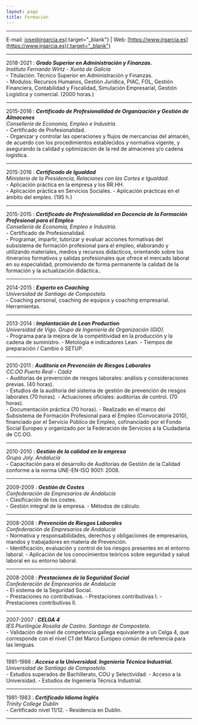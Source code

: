 ```yaml
---
layout: page
title: Formación
---
```


<hr size="5px" color="#268BD4" />

E-mail: [jose@jrgarcia.es](mailto:jose@jrgarcia.es){:target="_blank"} | Web: [https://www.jrgarcia.es](https://www.jrgarcia.es){:target="_blank"}  


<hr size="5px" color="#268BD4" />

2018-2021 
:	***Grado Superior en Administración y Finanzas.***  
*Instituto Fernando Wirtz - Xunta de Galicia*  
	- Titulación: Técnico Superior en Administración y Finanzas.  
    - Modulos: Recursos Humanos, Gestión Jurídica, PIAC, FOL, Gestión Financiera, Contabilidad y Fiscalidad, Simulación Empresarial, Gestión Logística y comercial. (2000 horas.)   

<hr size="5px" color="#268BD4" />

2015-2016 
:	***Certificado de Profesionalidad de Organización y Gestión de Almacenes***  
*Consellería de Economía, Empleo e Industria.*  
	- Certificado de Profesionalidad.  
    - Organizar y controlar las operaciones y flujos de mercancías del almacén, de acuerdo con los procedimientos establecidos y normativa vigente, y asegurando la calidad y optimización de la red de almacenes y/o cadena logística.     
	
<hr size="5px" color="#268BD4" />

2015-2016 
:	***Certificado de Igualdad***  
*Ministerio de la Presidencia, Relaciones con las Cortes e Igualdad.*  
	- Aplicación práctica en la empresa y los RR.HH.  
    - Aplicación práctica en Servicios Sociales.
    - Aplicación prácticas en el ámbito del empleo. (195 h.)      
	
<hr size="5px" color="#268BD4" />

2015-2015 
:	***Certificado de Profesionalidad en Docencia de la Formación Profesional para el Empleo***  
*Consellería de Economía, Empleo e Industria.*  
	- Certificado de Profesionalidad.  
    - Programar, impartir, tutorizar y evaluar acciones formativas del subsistema de formación profesional para el empleo, elaborando y utilizando materiales, medios y recursos didácticos, orientando sobre los itinerarios formativos y salidas profesionales que ofrece el mercado laboral en su especialidad, promoviendo de forma permanente la calidad de la formación y la actualización didáctica..     
	
<hr size="5px" color="#268BD4" />

2014-2015 
:	***Experto en Coaching***  
*Universidad de Santiago de Compostela.*  
	- Coaching personal, coaching de equipos y coaching empresarial. Herramientas.  
        
	
<hr size="5px" color="#268BD4" />

2013-2014 
:	***Implantación de Lean Production***  
*Universidad de Vigo. Grupo de Ingeniería de Organización (GIO).*  
	- Programa para la mejora de la competitividad en la producción y la cadena de suministro.
    - Metología e indicadores Lean.
    - Tiempos de preparación / Cambio o SETUP.
        
	
<hr size="5px" color="#268BD4" />

2010-2011 
:	***Auditoría en Prevención de Riesgos Laborales***  
*CC.OO Puerto Real - Cádiz*  
	- Auditorías de prevención de riesgos laborales: análisis y consideraciones previas. (40 horas).  
    - Estudios de la auditoría del sistema de gestión de prevención de riesgos laborales (70 horas). 
    - Actuaciones oficiales: auditorías de control. (70 horas).  
    - Documentación práctica (70 horas). 
    - Realizado en el marco del Subsistema de Formación Profesional para el Empleo (Convocatoria 2010), financiado por el Servicio Público de Empleo, cofinanciado por el Fondo Social Europeo y organizado por la Federación de Servicios a la Ciudadanía de CC.OO. 
        
<hr size="5px" color="#268BD4" />

2010-2010 
:	***Gestión de la calidad en la empresa***  
*Grupo Joly. Andalucía*  
	- Capacitación para el desarrollo de Auditorías de Gestión de la Calidad conforme a la norma
UNE-EN-ISO 9001: 2008.

<hr size="5px" color="#268BD4" />

2009-2009 
:	***Gestión de Costes***  
*Confederación de Empresarios de Andalucía*  
	- Clasificación de los costes.  
    - Gestión integral de la empresa. 
    - Métodos de cálculo.  
        
<hr size="5px" color="#268BD4" />

2008-2008 
:	***Prevención de Riesgos Laborales***  
*Confederación de Empresarios de Andalucía*  
	- Normativa y responsabilidades, derechos y obligaciones de empresarios, mandos y
trabajadores en materia de Prevención.  
    - Identificación, evaluación y control de los riesgos presentes en el entorno laboral. 
    - Aplicación de los conocimientos teóricos sobre seguridad y salud laboral en su entorno laboral.  
        
<hr size="5px" color="#268BD4" />

2008-2008 
:	***Prestaciones de la Seguridad Social***  
*Confederación de Empresarios de Andalucía*  
	- El sistema de la Seguridad Social.  
    - Prestaciones no contributivas. 
    - Prestaciones contributivas I.
    - Prestaciones contributivas II.  
        
<hr size="5px" color="#268BD4" />


2007-2007 
:	***CELGA 4***  
*IES Plurilingüe Rosalía de Castro. Santiago de Compostela.*  
	- Validación de nivel de competencia gallega equivalente a un Celga 4, que corresponde con el nivel C1 del Marco Europeo común de referencia para las lenguas.  
        
	
<hr size="5px" color="#268BD4" />

1981-1986 
:	***Acceso a la Universidad. Ingeniería Técnica Industrial.***  
*Universidad de Santiago de Compostela.*  
	- Estudios superados de Bachillerato, COU y Selectividad. 
    - Acceso a la Universidad. 
    - Estudios de Ingeniería Técnica Industrial.

<hr size="5px" color="#268BD4" />

1981-1983 
:	***Certificado Idioma Inglés***  
*Trinity College Dublín*  
	- Certificado nivel 11/12. 
    - Residencia en Dublín. 
	
<hr size="5px" color="#268BD4" />